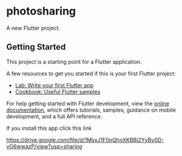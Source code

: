 # photosharing

A new Flutter project.

## Getting Started

This project is a starting point for a Flutter application.

A few resources to get you started if this is your first Flutter project:

- [Lab: Write your first Flutter app](https://docs.flutter.dev/get-started/codelab)
- [Cookbook: Useful Flutter samples](https://docs.flutter.dev/cookbook)

For help getting started with Flutter development, view the
[online documentation](https://docs.flutter.dev/), which offers tutorials,
samples, guidance on mobile development, and a full API reference.


If you install this app click this link


https://drive.google.com/file/d/1MsxJ1F0nQhnXKBBj2YyBy0D-vG6wwazP/view?usp=sharing
